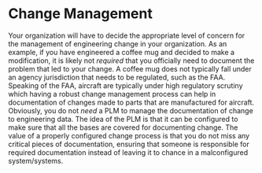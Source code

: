 # Change Management
   Your organization will have to decide the appropriate level of concern for the management of engineering change in your organization. As an example, if you have engineered a coffee mug and decided to make a modification, it is likely not *required* that you officially need to document the problem that led to your change. A coffee mug does not typically fall under an agency jurisdiction that needs to be regulated, such as the FAA. Speaking of the FAA, aircraft are typically under high regulatory scrutiny which having a robust change management process can help in documentation of changes made to parts that are manufactured for aircraft. Obviously, you do not *need* a PLM to manage the documentation of change to engineering data. The idea of the PLM is that it can be configured to make sure that all the bases are covered for documenting change. The value of a properly configured change process is that you do not miss any critical pieces of documentation, ensuring that someone is responsible for required documentation instead of leaving it to chance in a malconfigured system/systems. 
